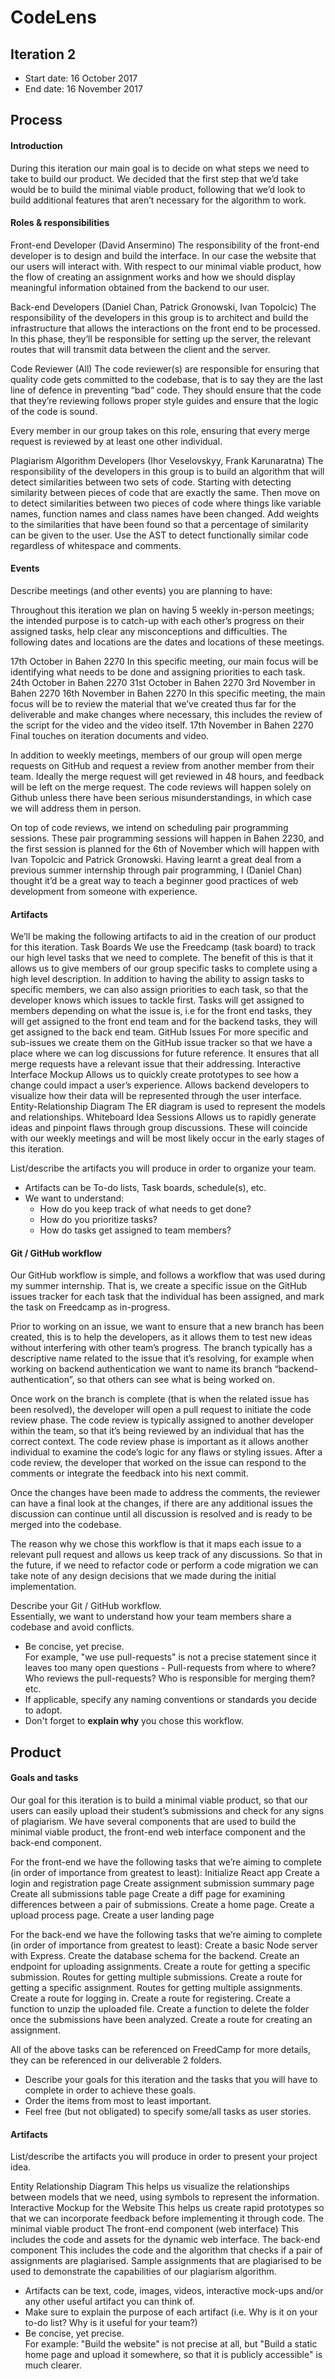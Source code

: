# CodeLens
## Iteration 2

 * Start date: 16 October 2017
 * End date: 16 November 2017
## Process

#### Introduction
During this iteration our main goal is to decide on what steps we need to take to build our product. We decided that the first step that we’d take would be to build the minimal viable product, following that we’d look to build additional features that aren’t necessary for the algorithm to work. 

#### Roles & responsibilities

Front-end Developer (David Ansermino)
The responsibility of the front-end developer is to design and build the interface. In our case the website that our users will interact with. With respect to our minimal viable product, how the flow of creating an assignment works and how we should display meaningful information obtained from the backend to our user.

Back-end Developers (Daniel Chan, Patrick Gronowski, Ivan Topolcic)
The responsibility of the developers in this group is to architect and build the infrastructure that allows the interactions on the front end to be processed. In this phase, they’ll be responsible for setting up the server, the relevant routes that will transmit data between the client and the server.

Code Reviewer (All)
The code reviewer(s) are responsible for ensuring that quality code gets committed to the codebase, that is to say they are the last line of defence in preventing “bad” code. They should ensure that the code that they’re reviewing follows proper style guides and ensure that the logic of the code is sound.

Every member in our group takes on this role, ensuring that every merge request is reviewed by at least one other individual.

Plagiarism Algorithm Developers (Ihor Veselovskyy, Frank Karunaratna)
The responsibility of the developers in this group is to build an algorithm that will detect similarities between two sets of code. Starting with detecting similarity between pieces of code that are exactly the same. Then move on to detect similarities between two pieces of code where things like variable names, function names and class names have been changed. Add weights to the similarities that have been found so that a percentage of similarity can be given to the user. Use the AST to detect functionally similar code regardless of whitespace and comments.




#### Events

Describe meetings (and other events) you are planning to have:

Throughout this iteration we plan on having 5 weekly in-person meetings; the intended purpose is to catch-up with each other’s progress on their assigned tasks, help clear any misconceptions and difficulties. The following dates and locations are the dates and locations of these meetings.

17th October in Bahen 2270
In this specific meeting, our main focus will be identifying what needs to be done and assigning priorities to each task.
24th October in Bahen 2270
31st October in Bahen 2270
3rd November in Bahen 2270
16th November in Bahen 2270
In this specific meeting, the main focus will be to review the material that we’ve created thus far for the deliverable and make changes where necessary, this includes the review of the script for the video and the video itself.
17th November in Bahen 2270
    Final touches on iteration documents and video.

In addition to weekly meetings, members of our group will open merge requests on GitHub and request a review from another member from their team. Ideally the merge request will get reviewed in 48 hours, and feedback will be left on the merge request. The code reviews will happen solely on Github unless there have been serious misunderstandings, in which case we will address them in person.

On top of code reviews, we intend on scheduling pair programming sessions. These pair programming sessions will happen in Bahen 2230, and the first session is planned for the 6th of November which will happen with Ivan Topolcic and Patrick Gronowski. Having learnt a great deal from a previous summer internship through pair programming, I (Daniel Chan) thought it’d be a great way to teach a beginner good practices of web development from someone with experience.


#### Artifacts


We’ll be making the following artifacts to aid in the creation of our product for this iteration.
Task Boards
We use the Freedcamp (task board) to track our high level tasks that we need to complete. The benefit of this is that it allows us to give members of our group specific tasks to complete using a high level description.
In addition to having the ability to assign tasks to specific members, we can also assign priorities to each task, so that the developer knows which issues to tackle first.
Tasks will get assigned to members depending on what the issue is, i.e for the front end tasks, they will get assigned to the front end team and for the backend tasks, they will get assigned to the back end team.
GitHub Issues
For more specific and sub-issues we create them on the GitHub issue tracker so that we have a place where we can log discussions for future reference.
It ensures that all merge requests have a relevant issue that their addressing.
Interactive Interface Mockup
Allows us to quickly create prototypes to see how a change could impact a user’s experience. 
Allows backend developers to visualize how their data will be represented through the user interface.
Entity-Relationship Diagram
The ER diagram is used to represent the models and relationships.
Whiteboard Idea Sessions
Allows us to rapidly generate ideas and pinpoint flaws through group discussions. These will coincide with our weekly meetings and will be most likely occur in the early stages of this iteration.

List/describe the artifacts you will produce in order to organize your team.       

 * Artifacts can be To-do lists, Task boards, schedule(s), etc.
 * We want to understand:
   * How do you keep track of what needs to get done?
   * How do you prioritize tasks?
   * How do tasks get assigned to team members?


#### Git / GitHub workflow


Our GitHub workflow is simple, and follows a workflow that was used during my summer internship. That is, we create a specific issue on the GitHub issues tracker for each task that the individual has been assigned, and mark the task on Freedcamp as in-progress.

Prior to working on an issue, we want to ensure that a new branch has been created, this is to help the developers, as it allows them to test new ideas without interfering with other team’s progress. The branch typically has a descriptive name related to the issue that it’s resolving, for example when working on backend authentication we want to name its branch “backend-authentication”, so that others can see what is being worked on.

Once work on the branch is complete (that is when the related issue has been resolved), the developer will open a pull request to initiate the code review phase. The code review is typically assigned to another developer within the team, so that it’s being reviewed by an individual that has the correct context. The code review phase is important as it allows another individual to examine the code’s logic for any flaws or styling issues. After a code review, the developer that worked on the issue can respond to the comments or integrate the feedback into his next commit.

Once the changes have been made to address the comments, the reviewer can have a final look at the changes, if there are any additional issues the discussion can continue until all discussion is resolved and is ready to be merged into the codebase.

The reason why we chose this workflow is that it maps each issue to a relevant pull request and allows us keep track of any discussions. So that in the future, if we need to refactor code or perform a code migration we can take note of any design decisions that we made during the initial implementation.


Describe your Git / GitHub workflow.     
Essentially, we want to understand how your team members share a codebase and avoid conflicts.

 * Be concise, yet precise.      
For example, "we use pull-requests" is not a precise statement since it leaves too many open questions - Pull-requests from where to where? Who reviews the pull-requests? Who is responsible for merging them? etc.
 * If applicable, specify any naming conventions or standards you decide to adopt.
 * Don't forget to **explain why** you chose this workflow.








## Product

#### Goals and tasks


Our goal for this iteration is to build a minimal viable product, so that our users can easily upload their student’s submissions and check for any signs of plagiarism. We have several components that are used to build the minimal viable product, the front-end web interface component and the back-end component.

For the front-end we have the following tasks that we’re aiming to complete (in order of importance from greatest to least):
Initialize React app
Create a login and registration page
Create assignment submission summary page
Create all submissions table page
Create a diff page for examining differences between a pair of submissions.
Create a home page.
Create a upload process page.
Create a user landing page

For the back-end we have the following tasks that we’re aiming to complete (in order of importance from greatest to least):
Create a basic Node server with Express.
Create the database schema for the backend.
Create an endpoint for uploading assignments.
Create a route for getting a specific submission.
Routes for getting multiple submissions.
Create a route for getting a specific assignment.
Routes for getting multiple assignments.
Create a route for logging in.
Create a route for registering.
Create a function to unzip the uploaded file.
Create a function to delete the folder once the submissions have been analyzed.
Create a route for creating an assignment.

All of the above tasks can be referenced on FreedCamp for more details, they can be referenced in our deliverable 2 folders.

 * Describe your goals for this iteration and the tasks that you will have to complete in order to achieve these goals.
 * Order the items from most to least important.
 * Feel free (but not obligated) to specify some/all tasks as user stories.

#### Artifacts

List/describe the artifacts you will produce in order to present your project idea.


Entity Relationship Diagram 
This helps us visualize the relationships between models that we need, using symbols to represent the information.
Interactive Mockup for the Website
This helps us create rapid prototypes so that we can incorporate feedback before implementing it through code. 
The minimal viable product
The front-end component (web interface)
This includes the code and assets for the dynamic web interface.
The back-end component 
This includes the code and the algorithm that checks if a pair of assignments are plagiarised.
Sample assignments that are plagiarised to be used to demonstrate the capabilities of our plagiarism algorithm.

 * Artifacts can be text, code, images, videos, interactive mock-ups and/or any other useful artifact you can think of.
 * Make sure to explain the purpose of each artifact (i.e. Why is it on your to-do list? Why is it useful for your team?)
 * Be concise, yet precise.         
   For example: "Build the website" is not precise at all, but "Build a static home page and upload it somewhere, so that it is publicly accessible" is much clearer.


